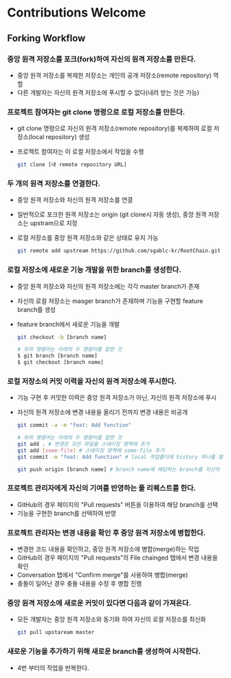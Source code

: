 # Contributions Welcome

## Forking Workflow

### 중앙 원격 저장소를 포크(fork)하여 자신의 원격 저장소를 만든다.

- 중앙 원격 저장소를 복제한 저장소는 개인의 공개 저장소(remote repository) 역할
- 다른 개발자는 자신의 원격 저장소에 푸시할 수 없다(내려 받는 것은 가능)

### 프로젝트 참여자는 git clone 명령으로 로컬 저장소를 만든다.

- git clone 명령으로 자신의 원격 저장소(remote repository)를 복제하여 로컬 저장소(local repository) 생성
- 프로젝트 참여자는 이 로컬 저장소에서 작업을 수행

    ```bash
    git clone [내 remote repository URL]
    ```

### 두 개의 원격 저장소를 연결한다.
- 중앙 원격 저장소와 자신의 원격 저장소를 연결
- 일반적으로 포크한 원격 저장소는 origin (git clone시 자동 생성), 중앙 원격 저장소는 upstram으로 지정
- 로컬 저장소를 중앙 원격 저장소와 같은 상태로 유지 가능

    ```bash
    git remote add upstream https://github.com/sgablc-kr/RootChain.git
    ```

### 로컬 저장소에 새로운 기능 개발을 위한 branch를 생성한다.
- 중앙 원격 저장소와 자신의 원격 저장소에는 각각 master branch가 존재
- 자신의 로컬 저장소는 masger branch가 존재하며 기능을 구현할 feature branch를 생성
- feature branch에서 새로운 기능을 개발

    ```bash
    git checkout -b [branch name]

    # 위의 명령어는 아래의 두 명령어를 합한 것
    $ git branch [branch name]
    $ git checkout [branch name]
    ```

### 로컬 저장소의 커밋 이력을 자신의 원격 저장소에 푸시한다.
- 기능 구현 후 커밋한 이력은 중앙 원격 저장소가 아닌, 자신의 원격 저장소에 푸시
- 자신의 원격 저장소에 변경 내용을 올리기 전까지 변경 내용은 비공개

    ```bash
    git commit -a -m "feat: Add function"

    # 위의 명령어는 아래의 두 명령어를 합한 것
    git add . # 변경된 모든 파일을 스테이징 영역에 추가
    git add [some-file] # 스테이징 영역에 some-file 추가
    git commit -m "feat: Add function" # local 작업폴더에 history 하나를 쌓는 것

    git push origin [branch name] # branch name에 해당하는 branch를 자신의 원격 저장소에 푸시
    ```

### 프로젝트 관리자에게 자신의 기여를 반영하는 풀 리퀘스트를 한다.
- GitHub의 경우 페이지의 "Pull requests" 버튼을 이용하여 해당 branch를 선택
- 기능을 구현한 branch를 선택하여 반영

### 프로젝트 관리자는 변경 내용을 확인 후 중앙 원격 저장소에 병합한다.
- 변경한 코드 내용을 확인하고, 중앙 원격 저장소에 병합(merge)하는 작업
- GitHub의 경우 페이지의 "Pull requests"의 File chainged 탭에서 변경 내용을 확인
- Conversation 탭에서 "Confirm merge"를 사용하여 병합(merge)
- 충돌이 일어난 경우 충돌 내용을 수정 후 병합 진행

### 중앙 원격 저장소에 새로운 커밋이 있다면 다음과 같이 가져온다.
- 모든 개발자는 중앙 원격 저장소와 동기화 하여 자신의 로컬 저장소를 최신화

    ```bash
    git pull upstaream master
    ```

### 새로운 기능을 추가하기 위해 새로운 branch를 생성하여 시작한다.
- 4번 부터의 작업을 반복한다.
